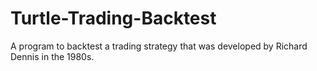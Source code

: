 # Turtle-Trading-Backtest
A program to backtest a trading strategy that was developed by Richard Dennis in the 1980s. 
